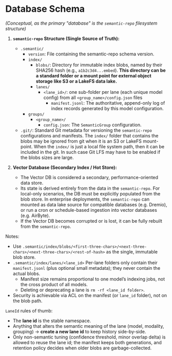 # Database Schema

*(Conceptual, as the primary "database" is the `semantic-repo` filesystem structure)*

1.  **`semantic-repo` Structure (Single Source of Truth):**
    *   `.semantic/`
        *   `version`: File containing the semantic-repo schema version.
        *   `index/`
            *   `blobs/`: Directory for immutable index blobs, named by their SHA256 hash (e.g., `a1b2c3d4...embed`). **This directory can be a standard folder or a mount point for external object storage like S3 or a LakeFS data lake.**
            *   `lanes/`
                *   `<lane_id>/`: one sub-folder per lane (each unique model config) from all `<group_name>/config.json` files
                    *   `manifest.jsonl`: The authoritative, append-only log of index records generated by this model configuration.
        *   `groups/`
            *   `<group_name>/`
                *   `config.json`: The `SemanticGroup` configuration.
    *   `.git/`: Standard Git metadata for versioning the `semantic-repo` configurations and manifests. The `index/` folder that contains the blobs may be ignored from git when it is an S3 or LakeFS mount-point. When the `index/` is just a local file system path, then it can be included in the git. In such case Git LFS may have to be enabled if the blobs sizes are large.

2.  **Vector Database (Secondary Index / Hot Store):**
    *   The Vector DB is considered a secondary, performance-oriented data store.
    *   Its state is derived entirely from the data in the `semantic-repo`. For local-only scenarios, the DB must be explicitly populated from the blob store. In enterprise deployments, the `semantic-repo` can mounted as data lake source for compatible databases (e.g. Dremio), or run a cron or schedule-based ingestion into vector databases (e.g. AirByte).
    *   If the Vector DB becomes corrupted or is lost, it can be fully rebuilt from the `semantic-repo`.

Notes:
- Use `.semantic/index/blobs/<first-three-chars>/<next-three-chars>/<next-three-chars>/<rest-of-hash>` as the single, immutable blob store.
- `.semantic/index/lanes/<lane_id>` Per-lane folders only contain their `manifest.jsonl` (plus optional small metadata); they never contain the actual blobs.
  - Manifest size remains proportional to one model’s indexing jobs, not the cross product of all models.
  - Deleting or deprecating a lane is `rm -rf <lane_id folder>`.
- Security is achievable via ACL on the manifest (or `lane_id` folder), not on the blob path.

`LaneId` rules of thumb:
- The **lane id** is the stable namespace.
- Anything that alters the semantic meaning of the lane (model, modality, grouping) → **create a new lane id** to keep history side-by-side.
- Only non-semantic tuning (confidence threshold, minor overlap delta) is allowed to reuse the lane id; the manifest keeps both generations, and retention policy decides when older blobs are garbage-collected.



